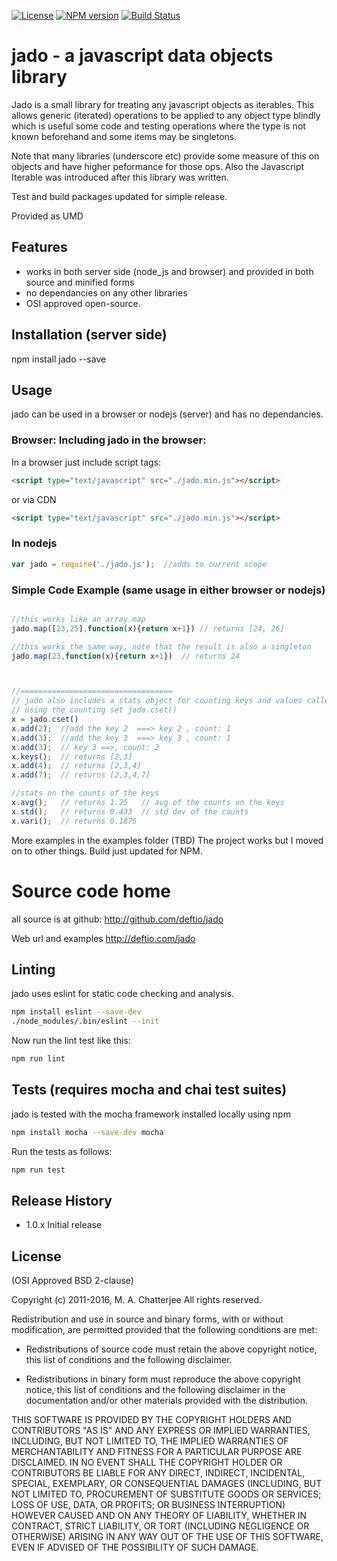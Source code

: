 [![License](https://img.shields.io/badge/License-BSD%202--Clause-blue.svg)](https://opensource.org/licenses/BSD-2-Clause)
[![NPM version](https://img.shields.io/npm/v/jado.svg?style=flat-square)](https://www.npmjs.com/package/jado)
[![Build Status](https://travis-ci.org/deftio/jado.svg?branch=master)](https://travis-ci.org/deftio/jado)


# jado - a javascript data objects library
 
Jado is a small library for treating any javascript objects as iterables.  This allows generic (iterated) operations to be applied to any object type blindly which is useful some code and testing operations where the type is not known beforehand and some items may be singletons.

Note that many libraries (underscore etc) provide some measure of this on objects and have higher peformance for those ops.  Also the Javascript Iterable was introduced after this library was written.

Test and build packages updated for simple release.

Provided as UMD 


## Features

* works in both server side (node_js and browser) and provided in both source and minified forms
* no dependancies on any other libraries
* OSI approved open-source.  

## Installation (server side)
npm install jado --save 

## Usage
jado can be used in a browser or nodejs (server) and has no dependancies.   

### Browser: Including jado in the browser:
In a browser just include script tags:

```html
<script type="text/javascript" src="./jado.min.js"></script>
```
or via CDN
```html
<script type="text/javascript" src="./jado.min.js"></script>
```

### In nodejs 
```javascript
var jado = require('./jado.js');  //adds to current scope
```

### Simple Code Example (same usage in either browser or nodejs)
```javascript

//this works like an array.map
jado.map([23,25],function(x){return x+1}) // returns [24, 26]

//this works the same way, note that the result is also a singleton
jado.map(23,function(x){return x+1})  // returns 24 



//==================================
// jado also includes a stats object for counting keys and values called jado.cset:
// using the counting set jado.cset()
x = jado.cset()
x.add(2);  //add the key 2  ===> key 2 , count: 1
x.add(3);  //add the key 3  ===> key 3 , count: 1
x.add(3);  // key 3 ==>, count: 2
x.keys();  // returns [2,3]
x.add(4);  // returns [2,3,4]
x.add(7);  // returns [2,3,4,7]

//stats on the counts of the keys
x.avg();   // returns 1.25   // avg of the counts on the keys
x.std();   // returns 0.433  // std dev of the counts 
x.vari();  // returns 0.1875


```

More examples in the examples folder (TBD)
The project works but I moved on to other things.  Build just updated for NPM.

# Source code home
all source is at github:
http://github.com/deftio/jado

Web url and examples
http://deftio.com/jado


## Linting 
jado uses eslint for static code checking and analysis.

```bash
npm install eslint --save-dev
./node_modules/.bin/eslint --init

```

Now run the lint test like this:
```bash
npm run lint 
```

## Tests  (requires mocha and chai test suites)  
jado is tested with the mocha framework installed locally using npm

```bash
npm install mocha --save-dev mocha

```

Run the tests as follows:
```bash
npm run test 

```


## Release History
* 1.0.x Initial release

## License

(OSI Approved BSD 2-clause)

Copyright (c) 2011-2016, M. A. Chatterjee <deftio at deftio dot com>
All rights reserved.

Redistribution and use in source and binary forms, with or without
modification, are permitted provided that the following conditions are met:

* Redistributions of source code must retain the above copyright notice, this
  list of conditions and the following disclaimer.

* Redistributions in binary form must reproduce the above copyright notice,
  this list of conditions and the following disclaimer in the documentation
  and/or other materials provided with the distribution.

THIS SOFTWARE IS PROVIDED BY THE COPYRIGHT HOLDERS AND CONTRIBUTORS "AS IS"
AND ANY EXPRESS OR IMPLIED WARRANTIES, INCLUDING, BUT NOT LIMITED TO, THE
IMPLIED WARRANTIES OF MERCHANTABILITY AND FITNESS FOR A PARTICULAR PURPOSE ARE
DISCLAIMED. IN NO EVENT SHALL THE COPYRIGHT HOLDER OR CONTRIBUTORS BE LIABLE
FOR ANY DIRECT, INDIRECT, INCIDENTAL, SPECIAL, EXEMPLARY, OR CONSEQUENTIAL
DAMAGES (INCLUDING, BUT NOT LIMITED TO, PROCUREMENT OF SUBSTITUTE GOODS OR
SERVICES; LOSS OF USE, DATA, OR PROFITS; OR BUSINESS INTERRUPTION) HOWEVER
CAUSED AND ON ANY THEORY OF LIABILITY, WHETHER IN CONTRACT, STRICT LIABILITY,
OR TORT (INCLUDING NEGLIGENCE OR OTHERWISE) ARISING IN ANY WAY OUT OF THE USE
OF THIS SOFTWARE, EVEN IF ADVISED OF THE POSSIBILITY OF SUCH DAMAGE.


